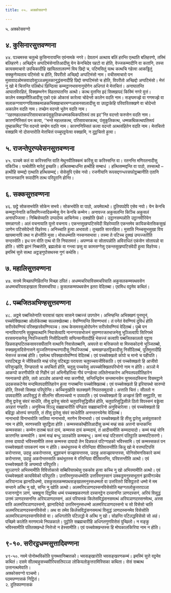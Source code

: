 ```yaml
---
title: ०५. अक्कोसवग्गो

---
```

५. अक्कोसवग्गो  


## ४. कुसिनारसुत्तवण्णना

४४. पञ्चमस्स चतुत्थे कुसिनारायन्ति एवंनामके नगरे। देवतानं अत्थाय बलिं हरन्ति एत्थाति बलिहरणो, तस्मिं बलिहरणे। अच्छिद्देन अप्पटिमंसेनातिआदीसु येन केनचिदेव पहटो वा होति, वेज्जकम्मादीनि वा कतानि, तस्स कायसमाचारो उपचिकादीहि खायिततालपण्णं विय छिद्दो च, पटिमसितुं यत्थ कत्थचि गहेत्वा आकड्ढितुं सक्कुणेय्यताय पटिमंसो च होति, विपरीतो अच्छिद्दो अप्पटिमंसो नाम। वचीसमाचारो पन मुसावादओमसवादपेसुञ्ञअमूलकानुद्धंसनादीहि छिद्दो सप्पटिमंसो च होति, विपरीतो अच्छिद्दो अप्पटिमंसो। मेत्तं नु खो मे चित्तन्ति पलिबोधं छिन्दित्वा कम्मट्ठानभावनानुयोगेन अधिगतं मे मेत्तचित्तं। अनाघातन्ति आघातविरहितं, विक्खम्भनेन विहताघातन्ति अत्थो। कत्थ वुत्तन्ति इदं सिक्खापदं किस्मिं नगरे वुत्तं।  
कालेन वक्खामीतिआदीसु एको एकं ओकासं कारेत्वा चोदेन्तो कालेन वदति नाम। सङ्घमज्झे वा गणमज्झे वा सलाकग्गयागग्गवितक्कमाळकभिक्खाचारमग्गआसनसालादीसु वा उपट्ठाकेहि परिवारितक्खणे वा चोदेन्तो अकालेन वदति नाम। तच्छेन वदन्तो भूतेन वदति नाम। ‘‘दहरमहल्लकपरिसावचरकपंसुकूलिकधम्मकथिकपतिरूपं तव इद’’न्ति वदन्तो फरुसेन वदति नाम। कारणनिस्सितं पन कत्वा, ‘‘भन्ते महल्लकत्थ, परिसावचरकत्थ, पंसुकूलिकत्थ, धम्मकथिकत्थपतिरूपं तुम्हाकमिद’’न्ति वदन्तो सण्हेन वदति नाम। कारणनिस्सितं कत्वा वदन्तो अत्थसंहितेन वदति नाम। मेत्तचित्तो वक्खामि नो दोसन्तरोति मेत्तचित्तं पच्चुपट्ठपेत्वा वक्खामि, न दुट्ठचित्तो हुत्वा।  


## ५. राजन्तेपुरप्पवेसनसुत्तवण्णना

४५. पञ्चमे कतं वा करिस्सन्ति वाति मेथुनवीतिक्कमं करिंसु वा करिस्सन्ति वा। रतनन्ति मणिरतनादीसु यंकिञ्चि। पत्थेतीति मारेतुं इच्छति। हत्थिसम्बाधन्ति हत्थीहि सम्बाधं । हत्थिसम्मद्दन्ति वा पाठो, तस्सत्थो – हत्थीहि सम्मद्दो एत्थाति हत्थिसम्मद्दं। सेसेसुपि एसेव नयो। रजनीयानि रूपसद्दगन्धरसफोट्ठब्बानीति एतानि रागजनकानि रूपादीनि तत्थ परिपूरानि होन्ति।  


## ६. सक्कसुत्तवण्णना

४६. छट्ठे सोकसभयेति सोकेन सभये। सोकभयेति वा पाठो, अयमेवत्थो। दुतियपदेपि एसेव नयो। येन केनचि कम्मट्ठानेनाति कसिवणिज्जादिकम्मेसु येन केनचि कम्मेन। अनापज्ज अकुसलन्ति किञ्चि अकुसलं अनापज्जित्वा। निब्बिसेय्याति उप्पादेय्य आचिनेय्य। दक्खोति छेको। उट्ठानसम्पन्नोति उट्ठानवीरियेन समन्नागतो। अलं वचनायाति युत्तो वचनाय। एकन्तसुखप्पटिसंवेदी विहरेय्याति एकन्तमेव कायिकचेतसिकसुखं ञाणेन पटिसंवेदेन्तो विहरेय्य। अनिच्चाति हुत्वा अभावतो। तुच्छाति साररहिता। मुसाति निच्चसुभसुखा विय खायमानापि तथा न होन्तीति मुसा। मोसधम्माति नस्सनसभावा। तस्मा ते पटिच्च दुक्खं उप्पज्जतीति सन्दस्सेति। इध पन वोति एत्थ वो ति निपातमत्तं। अपण्णकं वा सोतापन्नोति अविराधितं एकंसेन सोतापन्नो वा होति। सोपि झानं निब्बत्तेति, ब्रह्मलोकं वा गन्त्वा छसु वा कामसग्गेसु एकन्तसुखप्पटिसंवेदी हुत्वा विहरेय्य। इमस्मिं सुत्ते सत्था अट्ठङ्गुपोसथस्स गुणं कथेसि।  


## ७. महालिसुत्तवण्णना

४७. सत्तमे मिच्छापणिहितन्ति मिच्छा ठपितं। अधम्मचरियाविसमचरियाति अकुसलकम्मपथवसेन अधम्मचरियसङ्खाता विसमचरिया। कुसलकम्मपथवसेन इतरा वेदितब्बा। एवमिध वट्टमेव कथितं।  


## ८. पब्बजितअभिण्हसुत्तवण्णना

४८. अट्ठमे पब्बजितेनाति घरावासं पहाय सासने पब्बज्जं उपगतेन। अभिण्हन्ति अभिक्खणं पुनप्पुनं, पच्चवेक्खितब्बा ओलोकेतब्बा सल्लक्खेतब्बा। वेवण्णियन्ति विवण्णभावं। तं पनेतं वेवण्णियं दुविधं होति सरीरवेवण्णियं परिक्खारवेवण्णियञ्च। तत्थ केसमस्सुओरोपनेन सरीरवेवण्णियं वेदितब्बं। पुब्बे पन नानाविरागानि सुखुमवत्थानि निवासेत्वापि नानग्गरसभोजनं सुवण्णरजतभाजनेसु भुञ्जित्वापि सिरिगब्भे वरसयनासनेसु निपज्जित्वापि निसीदित्वापि सप्पिनवनीतादीहि भेसज्जं कत्वापि पब्बजितकालतो पट्ठाय छिन्नसङ्घटितकसावरसपीतानि वत्थानि निवासेतब्बानि, अयपत्ते वा मत्तिकपत्ते वा मिस्सकोदनो भुञ्जितब्बो, रुक्खमूलादिसेनासने मुञ्जतिणसन्थरणादीसु निपज्जितब्बं , चम्मखण्डतट्टिकादीसु निसीदितब्बं, पूतिमुत्तादीहि भेसज्जं कत्तब्बं होति। एवमेत्थ परिक्खारवेवण्णियं वेदितब्बं। एवं पच्चवेक्खतो कोपो च मानो च पहीयति।  
परपटिबद्धा मे जीविकाति मय्हं परेसु पटिबद्धा परायत्ता चतुपच्चयजीविकाति। एवं पच्चवेक्खतो हि आजीवो परिसुज्झति, पिण्डपातो च अपचितो होति, चतूसु पच्चयेसु अपच्चवेक्खितपरिभोगो नाम न होति। अञ्ञो मे आकप्पो करणीयोति यो गिहीनं उरं अभिनीहरित्वा गीवं पग्गहेत्वा ललितेनाकारेन अनियतपदवीतिहारेन गमनाकप्पो होति, ततो अञ्ञोव आकप्पो मया करणीयो, सन्तिन्द्रियेन सन्तमानसेन युगमत्तदस्सिना विसमट्ठाने उदकसकटेनेव मन्दमितपदवीतिहारेन हुत्वा गन्तब्बन्ति पच्चवेक्खितब्बं। एवं पच्चवेक्खतो हि इरियापथो सारुप्पो होति, तिस्सो सिक्खा परिपूरेन्ति। कच्चिनुखोति सलक्खणे निपातसमुदायो। अत्ताति चित्तं। सीलतो न उपवदतीति अपरिसुद्धं ते सीलन्ति सीलपच्चयो न उपवदति। एवं पच्चवेक्खतो हि अज्झत्तं हिरी समुट्ठाति, सा तीसु द्वारेसु संवरं साधेति, तीसु द्वारेसु संवरो चतुपारिसुद्धिसीलं होति, चतुपारिसुद्धिसीले ठितो विपस्सनं वड्ढेत्वा अरहत्तं गण्हाति। अनुविच्च विञ्ञू सब्रह्मचारीति पण्डिता सब्रह्मचारिनो अनुविचारेत्वा। एवं पच्चवेक्खतो हि बहिद्धा ओत्तप्पं सण्ठाति, तं तीसु द्वारेसु संवरं साधेतीति अनन्तरनयेनेव वेदितब्बं।  
नानाभावो विनाभावोति जातिया नानाभावो, मरणेन विनाभावो। एवं पच्चवेक्खतो हि तीसु द्वारेसु असंवुताकारो नाम न होति, मरणस्सति सूपट्ठिता होति। कम्मस्सकोम्हीतिआदीसु कम्मं मय्हं सकं अत्तनो सन्तकन्ति कम्मस्सका। कम्मेन दातब्बं फलं दायं, कम्मस्स दायं कम्मदायं, तं आदीयामीति कम्मदायादो। कम्मं मय्हं योनि कारणन्ति कम्मयोनि। कम्मं मय्हं बन्धु ञातकोति कम्मबन्धु। कम्मं मय्हं पटिसरणं पतिट्ठाति कम्मपटिसरणो। तस्स दायादो भविस्सामीति तस्स कम्मस्स दायादो तेन दिन्नफलं पटिग्गाहको भविस्सामि। एवं कम्मस्सकतं पन पच्चवेक्खतो पापकरणं नाम न होति। कथंभूतस्स मे रत्तिन्दिवा वीतिवत्तन्तीति किन्नु खो मे वत्तप्पटिपत्तिं करोन्तस्स, उदाहु अकरोन्तस्स, बुद्धवचनं सज्झायन्तस्स, उदाहु असज्झायन्तस्स, योनिसोमनसिकारे कम्मं करोन्तस्स, उदाहु अकरोन्तस्साति कथंभूतस्स मे रत्तिन्दिवा वीतिवत्तन्ति, परिवत्तन्तीति अत्थो। एवं पच्चवेक्खतो हि अप्पमादो परिपूरति।  
सुञ्ञागारे अभिरमामीति विवित्तोकासे सब्बिरियापथेसु एककोव हुत्वा कच्चि नु खो अभिरमामीति अत्थो। एवं पच्चवेक्खतो कायविवेको परिपूरति। उत्तरिमनुस्सधम्मोति उत्तरिमनुस्सानं उक्कट्ठमनुस्सभूतानं झायीनञ्चेव अरियानञ्च झानादिधम्मो, दसकुसलकम्मपथसङ्खातमनुस्सधम्मतो वा उत्तरितरो विसिट्ठतरो धम्मो मे मम सन्ताने अत्थि नु खो, सन्ति नु खोति अत्थो। अलमरियञाणदस्सनविसेसोति महग्गतलोकुत्तरपञ्ञा पजाननट्ठेन ञाणं, चक्खुना दिट्ठमिव धम्मं पच्चक्खकरणतो दस्सनट्ठेन दस्सनन्ति ञाणदस्सनं, अरियं विसुद्धं उत्तमं ञाणदस्सनन्ति अरियञाणदस्सनं, अलं परियत्तकं किलेसविद्धंसनसमत्थं अरियञाणदस्सनमेत्थ, अस्स वाति अलमरियञाणदस्सनो, झानादिभेदो उत्तरिमनुस्सधम्मो अलमरियञाणदस्सनो च सो विसेसो चाति अलमरियञाणदस्सनविसेसो। अथ वा तमेव किलेसविद्धंसनसमत्थं विसुद्धं ञाणदस्सनमेव विसेसोति अलमरियञाणदस्सनविसेसो वा। अधिगतोति पटिलद्धो मे अत्थि नु खो। सोहन्ति पटिलद्धविसेसो सो अहं। पच्छिमे कालेति मरणमञ्चे निपन्नकाले। पुट्ठोति सब्रह्मचारीहि अधिगतगुणविसेसं पुच्छितो। न मङ्कु भविस्सामीति पतितक्खन्धो नित्तेजो न हेस्सामीति। एवं पच्चवेक्खन्तस्स हि मोघकालकिरिया नाम न होति।  


## ९-१०. सरीरट्ठधम्मसुत्तादिवण्णना

४९-५०. नवमे पोनोब्भविकोति पुनब्भवनिब्बत्तको। भवसङ्खारोति भवसङ्खरणकम्मं। इमस्मिं सुत्ते वट्टमेव कथितं। दसमे सीलबाहुसच्चवीरियसतिपञ्ञा लोकियलोकुत्तरामिस्सिका कथिता। सेसं सब्बत्थ उत्तानत्थमेवाति।  
अक्कोसवग्गो पञ्चमो।  
पठमपण्णासकं निट्ठितं।  
२. दुतियपण्णासकं  